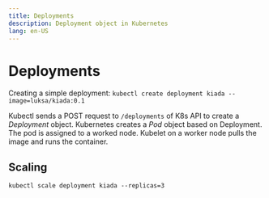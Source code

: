 ```yaml
---
title: Deployments
description: Deployment object in Kubernetes
lang: en-US
---
```


# Deployments

Creating a simple deployment: `kubectl create deployment kiada
--image=luksa/kiada:0.1`

Kubectl sends a POST request to `/deployments` of K8s API to create a
*Deployment* object. Kubernetes creates a *Pod* object based on Deployment. The
pod is assigned to a worked node. Kubelet on a worker node pulls the image and
runs the container.

## Scaling

`kubectl scale deployment kiada --replicas=3`
